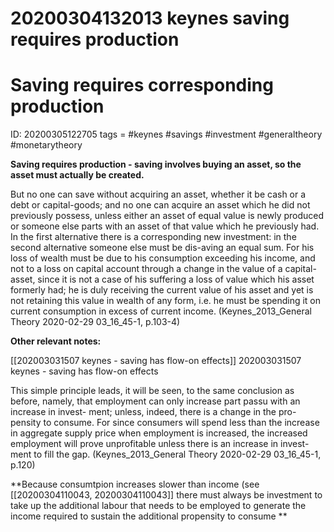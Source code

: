20200304132013 keynes saving requires production
========================================



# Saving requires corresponding production

ID: 20200305122705
tags = #keynes #savings #investment #generaltheory #monetarytheory

**Saving requires production - saving involves buying an asset, so the asset must actually be created.**

But no one can save  without acquiring an asset, whether it be cash or a  debt or capital-goods; and no one can acquire an asset  which he did not previously possess, unless either an  asset of equal value is newly produced or someone else parts with an asset of that value which he previously  had. In the first alternative there is a corresponding  new investment: in the second alternative someone  else must be dis-aving an equal sum. For his loss  of wealth must be due to his consumption exceeding  his income, and not to a loss on capital account through  a change in the value of a capital-asset, since it is not  a case of his suffering a loss of value which his asset  formerly had; he is duly receiving the current value  of his asset and yet is not retaining this value in wealth  of any form, i.e. he must be spending it on current  consumption in excess of current income. 
(Keynes_2013_General Theory 2020-02-29 03_16_45-1, p.103-4)

**Other relevant notes:**

[[202003031507 keynes - saving has flow-on effects]] 202003031507 keynes - saving has flow-on effects

This simple principle leads, it will be seen, to the  same conclusion as before, namely, that employment  can only increase part passu with an increase in invest-  ment; unless, indeed, there is a change in the pro-  pensity to consume. For since consumers will spend  less than the increase in aggregate supply price when  employment is increased, the increased employment will  prove unprofitable unless there is an increase in invest-  ment to fill the gap.
(Keynes_2013_General Theory 2020-02-29 03_16_45-1, p.120)

**Because consumtpion increases slower than income (see [[20200304110043,  20200304110043]] there must always be investment to take up the additional labour that needs to be employed to generate the income required to sustain the additional propensity to consume **